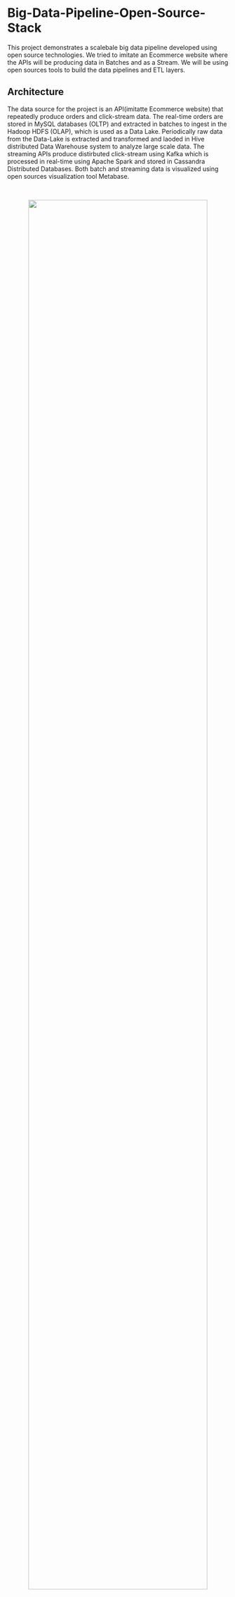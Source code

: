 # Big-Data-Pipeline-Open-Source-Stack
This project demonstrates a scalebale big data pipeline developed using open source technologies. We tried to imitate an Ecommerce website where the APIs will be producing data in Batches and as a Stream. We will be using open sources tools to build the data pipelines and ETL layers. 

## Architecture

The data source for the project is an API(imitatte Ecommerce website) that repeatedly produce orders and click-stream data. The real-time orders are stored in MySQL databases (OLTP) and extracted in batches to ingest in the Hadoop HDFS (OLAP), which is used as a Data Lake. Periodically raw data from the Data-Lake is extracted and transformed and laoded in Hive distributed Data Warehouse system to analyze large scale data. The streaming APIs produce distirbuted click-stream using Kafka which is processed in real-time using Apache Spark and stored in Cassandra Distributed Databases. Both batch and streaming data is visualized using open sources visualization tool Metabase.  

<br>
<p align="center">
	<img src="img/data_pipeline.jpg" width='90%'><br>
    <em>Image 1: Architecture of the Data Pipeline</em>
</p>
<br>

## API

The API for this project consists of both REST APIs and Streaming APIs. The rest APIs produces random orders data and store them in the eCommerce database. ```orders``` table in the database has the orders data and ```completed_orders``` table has those orders that were completed. The Streaming APIs produces random data of those user who have viewed random products on the Ecommmerce website and those users who have checked the status of their orders which are not delivered.

### Database setup instructions:

1. Run MySQL on terminal using the command "mysql -u ```<your-username>``` -p". When prompted, enter the password.
2. Create a database named ```eCommerce```. 
3. In eCommerce database create tables: 
    
    ```
    CREATE TABLE user(
        id INT(255) NOT NULL PRIMARY KEY AUTO_INCREMENT, 
        name VARCHAR(255) NOT NULL,  
        address VARCHAR(255)
    ); 
    
    CREATE TABLE products(
        product_id INT(255) NOT NULL PRIMARY KEY AUTO_INCREMENT, 
        category VARCHAR(255) NOT NULL, 
        name VARCHAR(255)
    );
    
    CREATE TABLE orders(
        order_id int(255) NOT NULL PRIMARY KEY AUTO_INCREMENT, 
        user_id int(255) NOT NULL, 
        product_id int(255) NOT NULL, 
        orderedAt TIMESTAMP DEFAULT CURRENT_TIMESTAMP(), 
        status ENUM('0','1') DEFAULT '0', 
        FOREIGN KEY (user_id) REFERENCES user(id), 
        FOREIGN KEY (product_id) REFERENCES products(product_id)
    );

    CREATE TABLE completed_orders(
        order_id int(255) NOT NULL PRIMARY KEY, 
        completedAt TIMESTAMP DEFAULT CURRENT_TIMESTAMP(), 
        status ENUM('0','1') DEFAULT '1', 
        FOREIGN KEY (order_id) REFERENCES orders(order_id) 
    );
    ```

### Running the APIs:

1. To produce orders data we have run the following files:

    ```
    python3 src/api/rest_api.py
    python3 src/api/create_orders.py
    python3 src/api/updated_orders.py
    ```

2. To produce streaming data we have run the following file:

    ```
    python3 src/stream/stream_producer.py
    ```

## Streaming Data

### Kafka and Cassandra Setup Instructions:

1. Create topics for click-stream data: productview and orderview

    ```
    bin/kafka-topics.sh --create --topic productview --bootstrap-server localhost:9092 --replication-factor 1 --partitions 4	
    bin/kafka-topics.sh --create --topic orderview --bootstrap-server localhost:9092 --replication-factor 1 --partitions 4	
    ```

2. Create Keyspace ecommerce and Column families product_view and order_view

    ```
    CREATE KEYSPACE eCommerce WITH REPLICATION = { 'class' : 'SimpleStrategy', 'replication_factor' : 1 };
    CREATE TABLE product_view(product_id TEXT, view_count INT, create_at TIMESTAMP);
    CREATE TABLE order_view(order_id TEXT, create_at TIMESTAMP);
    ```

### Processing Streaming Data:

To process the product views data, open a separate terminal and follow the below instructions:

1. Open a spark shell with following jar files:

    ```
    bin/spark-shell --packages "com.datastax.spark:spark-cassandra-connector_2.12:3.0.0","org.apache.spark:spark-streaming-kafka-0-10_2.12:3.2.1"
    ```

2. Once the spark shell opens up run the following commands:

    ```
    import org.apache.spark.streaming._
    import org.apache.spark.SparkContext
    import com.datastax.spark.connector.SomeColumns
    import com.datastax.spark.connector.cql.CassandraConnector
    import com.datastax.spark.connector.streaming._
    import org.apache.spark.streaming.kafka010._
    import org.apache.kafka.common.serialization.StringDeserializer
    import org.apache.kafka.common.TopicPartition
    import java.time

    val sc = SparkContext.getOrCreate

    val ssc = new StreamingContext(sc, Seconds(10))

    val preferredHosts = LocationStrategies.PreferConsistent

    val topics = List("productview")

    val kafkaParams = Map(
    "bootstrap.servers" -> "localhost:9092",
    "key.deserializer" -> classOf[StringDeserializer],
    "value.deserializer" -> classOf[StringDeserializer],
    "group.id" -> "spark-streaming-notes",
    "auto.offset.reset" -> "earliest"
    )

    val offsets = Map(new TopicPartition("productview", 0) -> 2L)

    val dstream = KafkaUtils.createDirectStream[String, String](
    ssc,
    preferredHosts,
    ConsumerStrategies.Subscribe[String, String](topics, kafkaParams, offsets))

    dstream.map(record=>(record.value().toString.split(",")(1).toString.substring(0,record.value().toString.split(",")(1).toString.length()-1),1)).reduceByKey( _ + _ ).map{case (k,v) => (k,v); (k,v,time.LocalDateTime.now().toString)}.saveToCassandra("ecommerce", "product_view", SomeColumns("product_id","view_count","created_at"))

    ssc.start
    ```

To process the order views data, open a separate terminal and follow the below instructions:

1. Open a spark shell with following jar files:

    ```
    bin/spark-shell --packages "com.datastax.spark:spark-cassandra-connector_2.12:3.0.0","org.apache.spark:spark-streaming-kafka-0-10_2.12:3.2.1"
    ```

2. Once the spark shell opens up run the following commands:

    ```
    import org.apache.spark.streaming._
    import org.apache.spark.SparkContext
    import com.datastax.spark.connector.SomeColumns
    import com.datastax.spark.connector.cql.CassandraConnector
    import com.datastax.spark.connector.streaming._
    import org.apache.spark.streaming.kafka010._
    import org.apache.kafka.common.serialization.StringDeserializer
    import org.apache.kafka.common.TopicPartition
    import java.time

    val sc = SparkContext.getOrCreate

    val ssc = new StreamingContext(sc, Seconds(10))

    val preferredHosts = LocationStrategies.PreferConsistent

    val topics = List("orderview")

    val kafkaParams = Map(
    "bootstrap.servers" -> "localhost:9092",
    "key.deserializer" -> classOf[StringDeserializer],
    "value.deserializer" -> classOf[StringDeserializer],
    "group.id" -> "spark-streaming-notes",
    "auto.offset.reset" -> "earliest"
    )

    val offsets = Map(new TopicPartition("orderview", 0) -> 2L)

    val dstream = KafkaUtils.createDirectStream[String, String](
    ssc,
    preferredHosts,
    ConsumerStrategies.Subscribe[String, String](topics, kafkaParams, offsets))

    dstream.map(record=>(record.value().toString.split(",")(1).toString.substring(0,record.value().toString.split(",")(1).toString.length()-1))).map(line => {val order_id = line.toString; (order_id, time.LocalDateTime.now().toString)}).saveToCassandra("ecommerce", "order_view", SomeColumns("order_id","created_at"))

    ssc.start
    ```

## Batch Data

### Airbyte Setup Instructions:

1. Download and Run Airbyte on the machine. Use the official documentation for the refernce - https://docs.airbyte.com/deploying-airbyte/local-deployment/

2. Create a new connection with MySQL source and Local File (.csv format) as the destination.

3. For both ```orders``` and ```completed_orders``` table <b>Sync mode</b> should be <b>Incremental | Append</b>.

### Setup Data Lake and Warehouse

1. Create Data Lake and Warehouse in Hadoop HDFS.

    ```
    hdfs dfs -mkdir /ecomm_data/data_lake/orders

    hdfs dfs -mkdir /ecomm_data/data_lake/completed_orders

    hdfs dfs -mkdir /ecomm_data/data_warehouse/orders

    hdfs dfs -mkdir /ecomm_data/data_warehouse/completed_orders
    ```
2. Create database and table in Hive.

    ```
    CREATE EXTERNAL TABLE IF NOT EXISTS orders(
        order_id STRING, 
        user_id STRING, 
        product_id STRING,    
        ordered_at STRING)
        ROW FORMAT DELIMITED
        FIELDS TERMINATED BY ','
        STORED AS TEXTFILE
        LOCATION '/ecomm_data/data_warehouse/orders';

    CREATE EXTERNAL TABLE IF NOT EXISTS completed_orders(
        order_id STRING, 
        user_id STRING, 
        product_id STRING,    
        ordered_at STRING)
        ROW FORMAT DELIMITED
        FIELDS TERMINATED BY ','
        STORED AS TEXTFILE
        LOCATION '/ecomm_data/data_warehouse/completed_orders';    
    ```

### Processing Batch Data:

The batch data is incrementally pushed as as CSV file into a local temporary storage. To push the incremental batch data to the distributed data lake, a python script runs set of shell commands to move data from local distirbute lake. Once the data is added to the lake a PySpark script extracts the raw data from the data lake and process it to get the relevant attributes from the data and store it in Data Warehouse. A Hive table is build on the top of Data Warehouse, so that business use cases can be processed on top of it. The architecture is shown below.

<br>
<p align="center">
	<img src="img/batch pipeline.jpg" width='90%'><br>
    <em>Image 2: Architecture of the Batch Data Processing</em>
</p>
<br>


To run the Batch Processing pipeline, we will be runnning all the scripts using Cron at certain interval of time. Follow the following steps:

1. Open cron in Ubunutu.

    ```
    crontab -e
    ```
2. Update cron file using nano editor.

    ```
    */5 * * * * /usr/bin/python3 /<your-path>/Big-Data-Pipeline-Open-Source-Stack/src/batch/batch_ingestion/batch_extraction.py && /usr/bin/python3 /<your-path>/Big-Data-Pipeline-Open-Source-Stack/src/batch/batch_ingestion/batch_ingestion.py && /usr/bin/python3 /<your-path>/Big-Data-Pipeline-Open-Source-Stack/src/batch/batch_processing/order_cleaning.py
    ```
3. Run Hive to view the oders and completed orders

    ```
    SELECT * FROM orders LIMIT 5;

    SELECT * FROM completed_orders LIMIT 5;
    ```

## Dashboard

